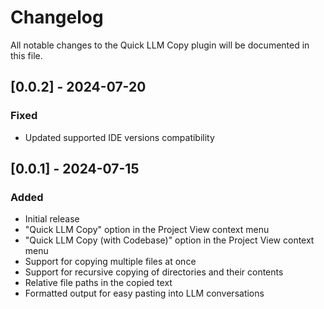 # Changelog

All notable changes to the Quick LLM Copy plugin will be documented in this file.

## [0.0.2] - 2024-07-20
### Fixed
- Updated supported IDE versions compatibility

## [0.0.1] - 2024-07-15
### Added
- Initial release
- "Quick LLM Copy" option in the Project View context menu
- "Quick LLM Copy (with Codebase)" option in the Project View context menu
- Support for copying multiple files at once
- Support for recursive copying of directories and their contents
- Relative file paths in the copied text
- Formatted output for easy pasting into LLM conversations 